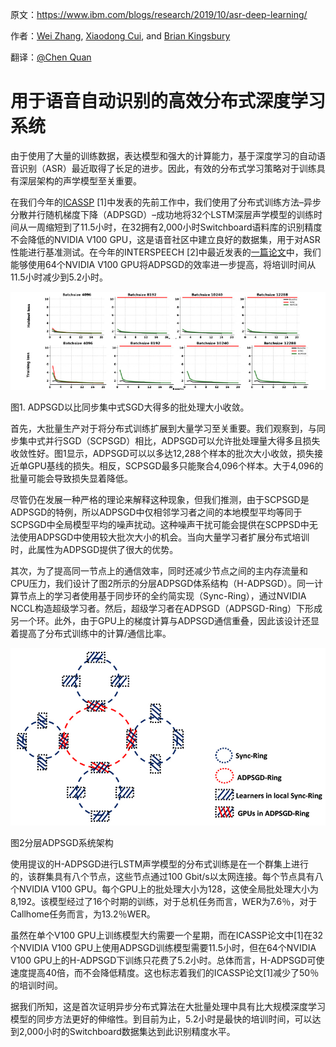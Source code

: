 原文：https://www.ibm.com/blogs/research/2019/10/asr-deep-learning/ 

作者：[Wei Zhang](https://www.ibm.com/blogs/research/author/weizhang/), [Xiaodong Cui](https://researcher.watson.ibm.com/researcher/view.php?person=us-cuix), and [Brian Kingsbury](https://researcher.watson.ibm.com/researcher/view.php?person=us-bedk)  

翻译：[@Chen Quan](https://github.com/chenquan )



# 用于语音自动识别的高效分布式深度学习系统

由于使用了大量的训练数据，表达模型和强大的计算能力，基于深度学习的自动语音识别（ASR）最近取得了长足的进步。因此，有效的分布式学习策略对于训练具有深层架构的声学模型至关重要。

在我们今年的[ICASSP](https://venturebeat.com/2019/04/10/new-ibm-technique-cuts-ai-speech-recognition-training-time-from-a-week-to-11-hours/) [1]中发表的先前工作中，我们使用了分布式训练方法–异步分散并行随机梯度下降（ADPSGD）–成功地将32个LSTM深层声学模型的训练时间从一周缩短到了11.5小时，在32拥有2,000小时Switchboard语料库的识别精度不会降低的NVIDIA V100 GPU，这是语音社区中建立良好的数据集，用于对ASR性能进行基准测试。在今年的INTERSPEECH [2]中最近发表的[一篇论文](https://www.isca-speech.org/archive/Interspeech_2019/pdfs/2700.pdf)中，我们能够使用64个NVIDIA V100 GPU将ADPSGD的效率进一步提高，将培训时间从11.5小时减少到5.2小时。

![图1. ADPSGD以比同步集中式SGD大得多的批处理大小收敛。](img/ADPSGD_fig1.jpg)

图1. ADPSGD以比同步集中式SGD大得多的批处理大小收敛。

首先，大批量生产对于将分布式训练扩展到大量学习至关重要。我们观察到，与同步集中式并行SGD（SCPSGD）相比，ADPSGD可以允许批处理量大得多且损失收敛性好。图1显示，ADPSGD可以以多达12,288个样本的批次大小收敛，损失接近单GPU基线的损失。相反，SCPSGD最多只能聚合4,096个样本。大于4,096的批量可能会导致损失显着降低。

尽管仍在发展一种严格的理论来解释这种现象，但我们推测，由于SCPSGD是ADPSGD的特例，所以ADPSGD中仅相邻学习者之间的本地模型平均等同于SCPSGD中全局模型平均的噪声扰动。这种噪声干扰可能会提供在SCPPSD中无法使用ADPSGD中使用较大批次大小的机会。当向大量学习者扩展分布式培训时，此属性为ADPSGD提供了很大的优势。

其次，为了提高同一节点上的通信效率，同时还减少节点之间的主内存流量和CPU压力，我们设计了图2所示的分层ADPSGD体系结构（H-ADPSGD）。同一计算节点上的学习者使用基于同步环的全约简实现（Sync-Ring），通过NVIDIA NCCL构造超级学习者。然后，超级学习者在ADPSGD（ADPSGD-Ring）下形成另一个环。此外，由于GPU上的梯度计算与ADPSGD通信重叠，因此该设计还显着提高了分布式训练中的计算/通信比率。

![图2分层ADPSGD系统架构](img/Hierarchical-ADPSGD_fig2.jpg)

图2分层ADPSGD系统架构

使用提议的H-ADPSGD进行LSTM声学模型的分布式训练是在一个群集上进行的，该群集具有八个节点，这些节点通过100 Gbit/s以太网连接。每个节点具有八个NVIDIA V100 GPU。每个GPU上的批处理大小为128，这使全局批处理大小为8,192。该模型经过了16个时期的训练，对于总机任务而言，WER为7.6％，对于Callhome任务而言，为13.2％WER。

虽然在单个V100 GPU上训练模型大约需要一个星期，而在ICASSP论文中[1]在32个NVIDIA V100 GPU上使用ADPSGD训练模型需要11.5小时，但在64个NVIDIA V100 GPU上的H-ADPSGD下训练只花费了5.2小时。总体而言，H-ADPSGD可使速度提高40倍，而不会降低精度。这也标志着我们的ICASSP论文[1]减少了50％的培训时间。

据我们所知，这是首次证明异步分布式算法在大批量处理中具有比大规模深度学习模型的同步方法更好的伸缩性。到目前为止，5.2小时是最快的培训时间，可以达到2,000小时的Switchboard数据集达到此识别精度水平。